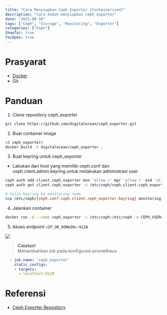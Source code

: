 ```yaml
---
title: "Cara Menyiapkan Ceph Exporter [Containerized]"
description: "Cara mudah menyiapkan ceph exporter" 
date: "2021-09-18"
tags: ["Ceph", "Storage", "Monitoring", "Exporter"]
categories: ["Ceph"]
ShowToc: true
TocOpen: true
---
```


# Prasyarat
- [Docker](https://blog.ajiarya.id/posts/docker/cara-pasang-docker-pada-linux/)
- Git

# Panduan
1. Clone repository ceph_exporter
```bash
git clone https://github.com/digitalocean/ceph_exporter.git
```

2. Buat container image
```bash
cd ceph_exporter/
docker build -t digitalocean/ceph_exporter .
```

3. Buat keyring untuk ceph_exporter

- Lakukan dari host yang memiliki ceph.conf dan ceph.client.admin.keyring untuk melakukan administrasi user
```bash
ceph auth add client.ceph_exporter mon 'allow r' mgr 'allow r' osd 'allow r' mds 'allow r'
ceph auth get client.ceph_exporter -o /etc/ceph/ceph.client.ceph_exporter.keyring

# Salin keyring ke monitoring node
scp /etc/ceph/{ceph.conf,ceph.client.ceph_exporter.keyring} monitoring-node:/etc/ceph
```

4. Jalankan container
```bash
docker run -d --name ceph_exporter -v /etc/ceph:/etc/ceph -e CEPH_USER=ceph_exporter -p=9128:9128 -it digitalocean/ceph_exporter
```

5. Akses endpoint `<IP_OR_DOMAIN>:9128`

![](/images/ceph-exporter.png)

> **Catatan!**  
> Menambahkan  job pada konfigurasi prometheus
```yaml
  - job_name: 'ceph_exporter'
    static_configs:
    - targets:
      - localhost:9128
```

# Referensi
- [Ceph Exporter Repository](https://github.com/digitalocean/ceph_exporter)